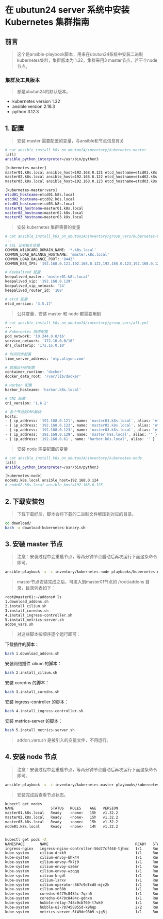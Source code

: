 # 在 ubutun24 server 系统中安装 Kubernetes 集群指南

## 前言
> 这个是ansible-playbook脚本，用来在ubutun24系统中安装二进制kubernetes集群，集群版本为 1.32，集群采用3 master节点，若干个node节点。

### 集群及工具版本
> 都是ubutun24的默认版本。
- kubernetes version 1.32
- ansible version 2.16.3
- python 3.12.3


## 1. 配置
> 安装 master 需要配置的变量，与ansible和节点信息有关
```bash
# cat ansible_install_k8s_on_ubutun24/inventory/kubernetes-master 
[all]
ansible_python_interpreter=/usr/bin/python3

[kubernetes-master]
master01.k8s.local ansible_host=192.168.0.121 etcd_hostname=etcd01.k8s.local sn=1
master02.k8s.local ansible_host=192.168.0.122 etcd_hostname=etcd02.k8s.local sn=2
master03.k8s.local ansible_host=192.168.0.123 etcd_hostname=etcd03.k8s.local sn=3

[kubernetes-master:vars]
etcd01_hostname=etcd01.k8s.local
etcd02_hostname=etcd02.k8s.local
etcd03_hostname=etcd03.k8s.local
master01_hostname=master01.k8s.local
master02_hostname=master02.k8s.local
master03_hostname=master03.k8s.local
```

> 安装 kubernetes 集群需要的变量
```bash
# cat ansible_install_k8s_on_ubutun24/inventory/group_vars/kubernetes-master.yml 
---
# SSL 证书相关变量
COMMON_WILDCARD_DOMAIN_NAME: '*.k8s.local'
COMMON_LOAD_BALANCE_HOSTNAME: 'master.k8s.local'
COMMON_LOAD_BALANCE_PORT: '8443'
COMMON_K8S_IPS: '192.168.0.121,192.168.0.122,192.168.0.123,192.168.0.129,' # 前面3个ip分别是master的节点ip,最后一个是keepalived_vip 不分前后顺序

# Keepalived 配置
keepalived_master: 'master01.k8s.local'
keepalived_vip: '192.168.0.129'
keepalived_vip_netmask: '24'
keepalived_router_id: '108'

# etcd 配置
etcd_version: '3.5.17'
```


> 公共变量，安装 master 和 node 都需要用到
```bash
# cat ansible_install_k8s_on_ubutun24/inventory/group_vars/all.yml 
---
# Kubernetes 网络配置
pod_network: '10.244.0.0/16'
service_network: '172.16.0.0/16'
dns_clusterip: '172.16.0.10'

# 时间同步配置
time_server_address: 'ntp.aliyun.com'

# 容器运行时配置
container_runtime: 'docker'
docker_data_root: '/var/lib/docker'

# Harbor 配置
harbor_hostname: 'harbor.k8s.local'

# CNI 配置
cni_version: '1.6.2'

# 各个节点的DNS解析
hosts:
- { ip_address: '192.168.0.121', name: 'master01.k8s.local', alias: 'etcd01.k8s.local' }
- { ip_address: '192.168.0.122', name: 'master02.k8s.local', alias: 'etcd02.k8s.local' }
- { ip_address: '192.168.0.123', name: 'master03.k8s.local', alias: 'etcd03.k8s.local' }
- { ip_address: '192.168.0.129', name: 'master.k8s.local', alias: '' }
- { ip_address: '192.168.0.61', name: 'harbor.k8s.local', alias: '' }

```


> 安装 node 需要配置的变量
```bash
# cat ansible_install_k8s_on_ubutun24/inventory/kubernetes-node 
[all]
ansible_python_interpreter=/usr/bin/python3

[kubernetes-node]
node01.k8s.local ansible_host=192.168.0.124
# node02.k8s.local ansible_host=192.168.0.125
```

## 2. 下载安装包
> 下载下载好后，脚本会将下载的二进制文件解压到对应的目录。
```bash
cd download/
bash -x download-kubernetes-binary.sh
```

## 3. 安装 master 节点
> 注意：安装过程中会重启节点，等两分钟节点启动后再次运行下面这条命令即可。

```bash
ansible-playbook -v -i inventory/kubernetes-node playbooks/kubernetes-node.yml
```

> master节点安装完成之后，可进入到master01节点的 /root/addons 目录，目录列表如下：

```bash
root@master01:~/addons# ls
1.download_addons.sh
2.install_cilium.sh
3.install_coredns.sh
4.install_ingress-controller.sh
5.install_metrics-server.sh
addon_vars.sh
```

> 对这些脚本按顺序逐个运行即可：

下载插件的脚本：
```bash
bash 1.download_addons.sh
```

安装网络插件 cilium 的脚本：
```bash
bash 2.install_cilium.sh
```

安装 coredns 的脚本：
```bash
bash 3.install_coredns.sh
```

安装 ingress-controller 的脚本：
```bash
bash 4.install_ingress-controller.sh
```

安装 metrics-server 的脚本：
```bash
bash 5.install_metrics-server.sh
```

> addon_vars.sh 是被引入的变量文件，不用运行。



## 4. 安装 node 节点
> 注意：安装过程中会重启节点，等两分钟节点启动后再次运行下面这条命令即可。

```bash
ansible-playbook -v -i inventory/kubernetes-master playbooks/kubernetes-master.yml
```
> 安装完成后查看节点状态。
```bash
kubectl get nodes
NAME                 STATUS   ROLES    AGE   VERSION
master01.k8s.local   Ready    <none>   15h   v1.32.2
master02.k8s.local   Ready    <none>   15h   v1.32.2
master03.k8s.local   Ready    <none>   15h   v1.32.2
node01.k8s.local     Ready    <none>   14h   v1.32.2


kubectl get pods -A
NAMESPACE       NAME                                        READY   STATUS    RESTARTS   AGE
ingress-nginx   ingress-nginx-controller-56d77cf468-tjhmc   1/1     Running   0          14h
kube-system     cilium-drxk9                                1/1     Running   0          14h
kube-system     cilium-envoy-bhk44                          1/1     Running   0          14h
kube-system     cilium-envoy-fk7j9                          1/1     Running   0          14h
kube-system     cilium-envoy-sz6mr                          1/1     Running   0          14h
kube-system     cilium-envoy-wzqqq                          1/1     Running   0          14h
kube-system     cilium-krgdl                                1/1     Running   0          14h
kube-system     cilium-lsrxv                                1/1     Running   0          14h
kube-system     cilium-operator-867c9dfcd8-mjc2k            1/1     Running   0          14h
kube-system     cilium-xn58b                                1/1     Running   0          14h
kube-system     coredns-6479c8484c-7qrn5                    1/1     Running   0          14h
kube-system     coredns-6479c8484c-gdnxn                    1/1     Running   0          14h
kube-system     hubble-relay-748c9cb769-t7wk9               1/1     Running   0          2m43s
kube-system     hubble-ui-787458855d-k9hqp                  2/2     Running   0          14h
kube-system     metrics-server-5f49dc98b9-sjg5j             1/1     Running   0          14h

```